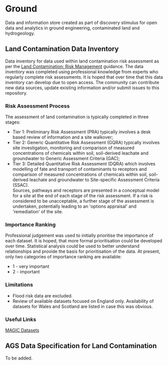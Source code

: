 # Ground
Data and information store created as part of discovery stimulus for open data and analytics in ground engineering, contaminated land and hydrogeology.

## Land Contamination Data Inventory
Data inventory for data used within land contamination risk assessment as per the [Land Contamination: Risk Management](https://www.gov.uk/guidance/land-contamination-how-to-manage-the-risks) guidance.
The data inventory was completed using professional knowledge from experts who regularly complete risk assessments. It is hoped that over time that this data inventory can develop due to open access.
The community can contribute new data sources, update existing information and/or submit issues to this repository.  
### Risk Assessment Process
The assessment of land contamination is typically completed in three stages:
* Tier 1: Preliminary Risk Assessment (PRA) typically involves a desk based review of information and a site walkover;
* Tier 2: Generic Quantitative Risk Assessment (GQRA) typically involves site investigation, monitoring and comparison of measured concentrations of chemicals within soil, soil-derived leachate and groundwater to Generic Assessment Criteria (GAC);
* Tier 3: Detailed Quantitative Risk Assessment (DQRA) which involves modelling of fate and transport of contaminants to receptors and comparison of measured concentrations of chemicals within soil, soil-derived leachate and groundwater to Site-specific Assessment Criteria (SSAC).  
Sources, pathways and receptors are presented in a conceptual model for a site at the end of each stage of the risk assessment. If a risk is considered to be unacceptable, a further stage of the assessment is undertaken, potentially leading to an 'options appraisal' and 'remediation' of the site.
### Importance Ranking
Professional judgement was used to initially prioritise the importance of each dataset. It is hoped, that more formal prioritisation could be developed over time.
Statistical analysis could be used to better understand relationships and provide the basis for prioritisation of the data. At present, only two categories of importance ranking are available:
* 1 - very important
* 2 - important

### Limitations
* Flood risk data are excluded.
* Review of available datasets focused on England only. Availability of datasets for Wales and Scotland are listed in case this was obvious.

### Useful Links
[MAGIC Datasets](https://magic.defra.gov.uk/Dataset_Download_Summary.htm)

## AGS Data Specification for Land Contamination
To be added.
